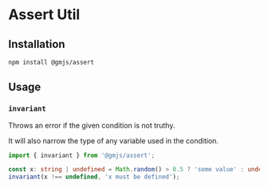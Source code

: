 # Assert Util

## Installation

```sh
npm install @gmjs/assert
```

## Usage

### `invariant`

Throws an error if the given condition is not truthy.

It will also narrow the type of any variable used in the condition.

```ts
import { invariant } from '@gmjs/assert';

const x: string | undefined = Math.random() > 0.5 ? 'some value' : undefined;
invariant(x !== undefined, 'x must be defined');
```
